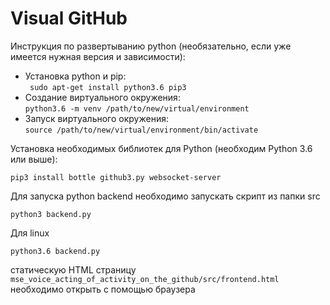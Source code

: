 
# Visual GitHub

Инструкция по развертыванию python (необязательно, если уже имеется нужная версия и зависимости):
* Установка python и pip:  
` sudo apt-get install python3.6 pip3`
* Создание виртуального окружения:  
`python3.6 -m venv /path/to/new/virtual/environment`
* Запуск виртуального окружения:  
`source /path/to/new/virtual/environment/bin/activate`

Установка необходимых библиотек для Python (необходим Python 3.6 или выше):  
```
pip3 install bottle github3.py websocket-server
```

Для запуска python backend необходимо запускать скрипт из папки src
```
python3 backend.py
```

Для linux
```
python3.6 backend.py
```

статическую HTML страницу `mse_voice_acting_of_activity_on_the_github/src/frontend.html` необходимо открыть с помощью браузера
